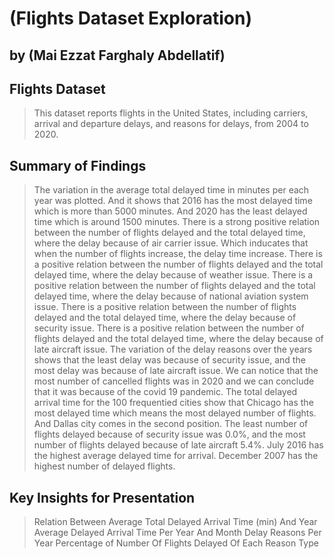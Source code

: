 # (Flights Dataset Exploration)
## by (Mai Ezzat Farghaly Abdellatif)


## Flights Dataset

> This dataset reports flights in the United States, including carriers, arrival and departure delays, and reasons for delays, from 2004 to 2020.


## Summary of Findings

> The variation in the average total delayed time in minutes per each year was plotted. And it shows that 2016 has the most delayed time which is more than 5000 minutes. And 2020 has the least delayed time which is around 1500 minutes.
> There is a strong positive relation between the number of flights delayed and the total delayed time, where the delay because of air carrier issue. Which inducates that when the number of flights increase, the delay time increase.
> There is a positive relation between the number of flights delayed and the total delayed time, where the delay because of weather issue.
> There is a positive relation between the number of flights delayed and the total delayed time, where the delay because of national aviation system issue.
> There is a positive relation between the number of flights delayed and the total delayed time, where the delay because of security issue.
> There is  a positive relation between the number of flights delayed and the total delayed time, where the delay because of late aircraft issue.
> The variation of the delay reasons over the years shows that the least delay was because of security issue, and the most delay was because of late aircraft issue. We can notice that the most number of cancelled flights was in 2020 and we can conclude that it was because of the covid 19 pandemic.
> The total delayed arrival time for the 100 frequentied cities show that Chicago has the most delayed time which means the most delayed number of flights. And Dallas city comes in the second position.
> The least number of flights delayed because of security issue was 0.0%, and the most number of flights delayed because of late aircraft 5.4%.
> July 2016 has the highest average delayed time for arrival.
> December 2007 has the highest number of delayed flights.

## Key Insights for Presentation

> Relation Between Average Total Delayed Arrival Time (min) And Year
> Average Delayed Arrival Time Per Year And Month
> Delay Reasons Per Year
> Percentage of Number Of Flights Delayed Of Each Reason Type